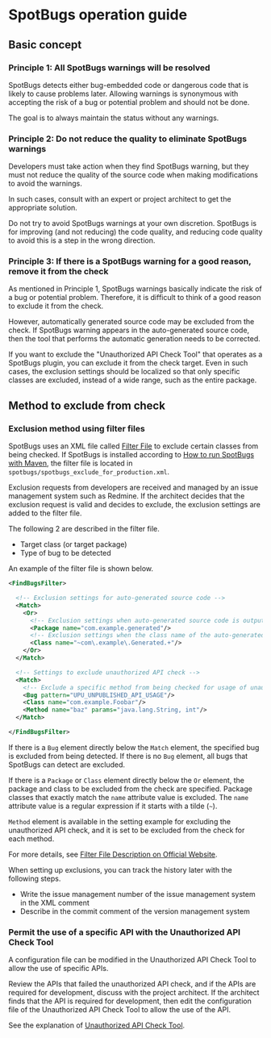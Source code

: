 # SpotBugs operation guide

## Basic concept

### Principle 1: All SpotBugs warnings will be resolved

SpotBugs detects either bug-embedded code or dangerous code that is likely to cause problems later.
Allowing warnings is synonymous with accepting the risk of a bug or potential problem and should not be done.

The goal is to always maintain the status without any warnings.

### Principle 2: Do not reduce the quality to eliminate SpotBugs warnings

Developers must take action when they find SpotBugs warning, but they must not reduce the quality of the source code when making modifications to avoid the warnings.

In such cases, consult with an expert or project architect to get the appropriate solution.

Do not try to avoid SpotBugs warnings at your own discretion. SpotBugs is for improving (and not reducing) the code quality, and reducing code quality to avoid this is a step in the wrong direction.

### Principle 3: If there is a SpotBugs warning for a good reason, remove it from the check

As mentioned in Principle 1, SpotBugs warnings basically indicate the risk of a bug or potential problem.
Therefore, it is difficult to think of a good reason to exclude it from the check.

However, automatically generated source code may be excluded from the check.
If SpotBugs warning appears in the auto-generated source code, then the tool that performs the automatic generation needs to be corrected.

If you want to exclude the "Unauthorized API Check Tool" that operates as a SpotBugs plugin, you can exclude it from the check target.
Even in such cases, the exclusion settings should be localized so that only specific classes are excluded, instead of a wide range, such as the entire package.

## Method to exclude from check

### Exclusion method using filter files

SpotBugs uses an XML file called [Filter File](http://spotbugs.readthedocs.io/ja/latest/filter.html) to exclude certain classes from being checked. 
If SpotBugs is installed according to [How to run SpotBugs with Maven](./Maven-settings.md), the filter file is located in `spotbugs/spotbugs_exclude_for_production.xml`.

Exclusion requests from developers are received and managed by an issue management system such as Redmine.
If the architect decides that the exclusion request is valid and decides to exclude, the exclusion settings are added to the filter file.

The following 2 are described in the filter file.

- Target class (or target package)
- Type of bug to be detected

An example of the filter file is shown below.

```xml
<FindBugsFilter>

  <!-- Exclusion settings for auto-generated source code -->
  <Match>
    <Or>
      <!-- Exclusion settings when auto-generated source code is output to a specific package -->
      <Package name="com.example.generated"/>
      <!-- Exclusion settings when the class name of the auto-generated source code has regularity -->
      <Class name="~com\.example\.Generated.+"/>
    </Or>
  </Match>

  <!-- Settings to exclude unauthorized API check -->
  <Match>
    <!-- Exclude a specific method from being checked for usage of unauthorized API -->
    <Bug pattern="UPU_UNPUBLISHED_API_USAGE"/>
    <Class name="com.example.Foobar"/>
    <Method name="baz" params="java.lang.String, int"/>
  </Match>

</FindBugsFilter>
```

If there is a `Bug` element directly below the `Match` element, the specified bug is excluded from being detected.
If there is no `Bug` element, all bugs that SpotBugs can detect are excluded.

If there is a `Package` or `Class` element directly below the `Or` element, the package and class to be excluded from the check are specified.
Package classes that exactly match the `name` attribute value is excluded.
The `name` attribute value is a regular expression if it starts with a tilde (`~`).

`Method` element is available in the setting example for excluding the unauthorized API check, and it is set to be excluded from the check for each method.

For more details, see [Filter File Description on Official Website](http://spotbugs.readthedocs.io/ja/latest/filter.html).

When setting up exclusions, you can track the history later with the following steps.

- Write the issue management number of the issue management system in the XML comment
- Describe in the commit comment of the version management system

### Permit the use of a specific API with the Unauthorized API Check Tool

A configuration file can be modified in the Unauthorized API Check Tool to allow the use of specific APIs.

Review the APIs that failed the unauthorized API check, and if the APIs are required for development, discuss with the project architect.
If the architect finds that the API is required for development, then edit the configuration file of the Unauthorized API Check Tool to allow the use of the API.

See the explanation of [Unauthorized API Check Tool](../../unpublished-api/README.md#Method-to-write-the-configuration-file).

